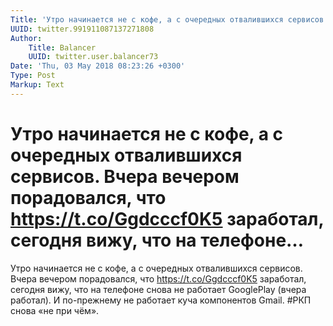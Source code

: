 ```yaml
---
Title: 'Утро начинается не с кофе, а с очередных отвалившихся сервисов. Вчера вечером порадовался, что https://t.co/Ggdcccf0K5 заработал, сегодня вижу, что на телефоне…'
UUID: twitter.991911087137271808
Author:
    Title: Balancer
    UUID: twitter.user.balancer73
Date: 'Thu, 03 May 2018 08:23:26 +0300'
Type: Post
Markup: Text
---
```


# Утро начинается не с кофе, а с очередных отвалившихся сервисов. Вчера вечером порадовался, что https://t.co/Ggdcccf0K5 заработал, сегодня вижу, что на телефоне…

Утро начинается не с кофе, а с очередных отвалившихся
сервисов. Вчера вечером порадовался, что
https://t.co/Ggdcccf0K5 заработал, сегодня вижу, что на
телефоне снова не работает GooglePlay (вчера работал). И
по-прежнему не работает куча компонентов Gmail. #РКП снова
«не при чём».